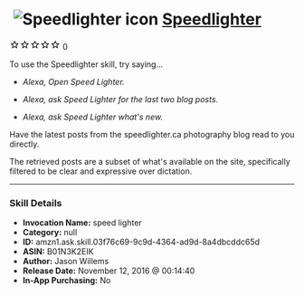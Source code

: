 # &nbsp;<img src="skill_icon" alt="Speedlighter icon" width="36"> [Speedlighter](http://alexa.amazon.com/#skills/amzn1.ask.skill.03f76c69-9c9d-4364-ad9d-8a4dbcddc65d)
![0 stars](../../images/ic_star_border_black_18dp_1x.png)![0 stars](../../images/ic_star_border_black_18dp_1x.png)![0 stars](../../images/ic_star_border_black_18dp_1x.png)![0 stars](../../images/ic_star_border_black_18dp_1x.png)![0 stars](../../images/ic_star_border_black_18dp_1x.png) 0

To use the Speedlighter skill, try saying...

* *Alexa, Open Speed Lighter.*

* *Alexa, ask Speed Lighter for the last two blog posts.*

* *Alexa, ask Speed Lighter what's new.*

Have the latest posts from the speedlighter.ca photography blog read to you directly.

The retrieved posts are a subset of what's available on the site, specifically filtered to be clear and expressive over dictation.

***

### Skill Details

* **Invocation Name:** speed lighter
* **Category:** null
* **ID:** amzn1.ask.skill.03f76c69-9c9d-4364-ad9d-8a4dbcddc65d
* **ASIN:** B01N3K2EIK
* **Author:** Jason Willems
* **Release Date:** November 12, 2016 @ 00:14:40
* **In-App Purchasing:** No
